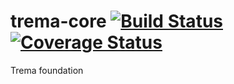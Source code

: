 trema-core [![Build Status](https://travis-ci.org/netceteragroup/trema-core.svg?branch=master)](https://travis-ci.org/netceteragroup/trema-core)[![Coverage Status](https://coveralls.io/repos/netceteragroup/trema-core/badge.png)](https://coveralls.io/r/netceteragroup/trema-core)
==========

Trema foundation
